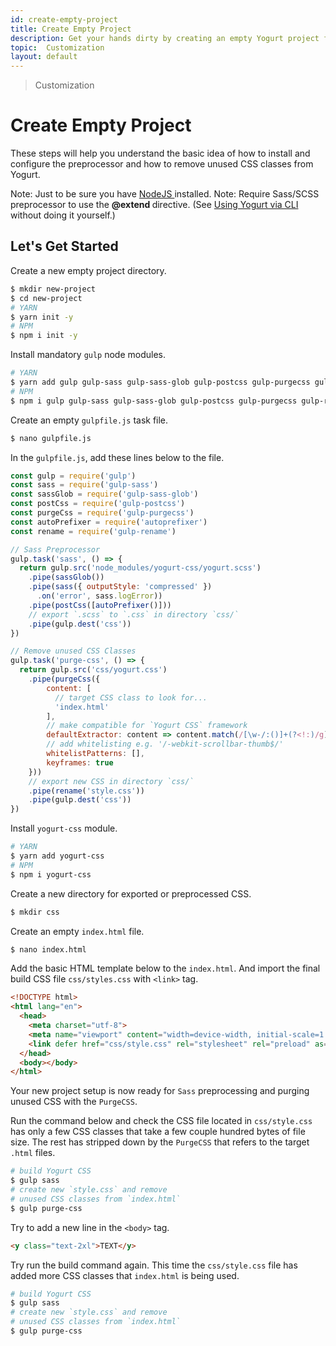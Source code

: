 ```yaml
---
id: create-empty-project
title: Create Empty Project
description: Get your hands dirty by creating an empty Yogurt project from scratch.
topic:  Customization
layout: default
---
```


> Customization

# Create Empty Project

These steps will help you understand the basic idea of how to install and configure the preprocessor and how to remove unused CSS classes from Yogurt.

<y class="mt-4 mb-2 mx-4 p-3 border-l-8 border-orange-600 text-sm text-orange-600 (dark)text-orange-500 bg-orange-200 (dark)bg-orange-900">
  <span class="pr-1 font-semibold">
    Note:
  </span>
  Just to be sure you have
  <a href="https://nodejs.org/en/"
     target="_blank"
     rel="noopener"
     title="Download NodeJS">
    NodeJS
  </a> installed.
</y>

<y class="mt-0 mb-4 mx-4 p-3 border-l-8 border-orange-600 text-sm text-orange-600 (dark)text-orange-500 bg-orange-200 (dark)bg-orange-900">
  <span class="pr-1 font-semibold">
    Note:
  </span>
  Require Sass/SCSS preprocessor to use the
  <strong>
    @extend
  </strong>
  directive. (See
  <a href="/installation/#using-yogurt-via-cli">
    Using Yogurt via CLI
  </a> without doing it yourself.)
</y>

## Let's Get Started

Create a new empty project directory.

```bash
$ mkdir new-project
$ cd new-project
# YARN
$ yarn init -y
# NPM
$ npm i init -y
```

Install mandatory `gulp` node modules.

```bash
# YARN
$ yarn add gulp gulp-sass gulp-sass-glob gulp-postcss gulp-purgecss gulp-rename autoprefixer --dev
# NPM
$ npm i gulp gulp-sass gulp-sass-glob gulp-postcss gulp-purgecss gulp-rename autoprefixer --save-dev
```
Create an empty `gulpfile.js` task file.

```bash
$ nano gulpfile.js
```

In the `gulpfile.js`, add these lines below to the file.

```js
const gulp = require('gulp')
const sass = require('gulp-sass')
const sassGlob = require('gulp-sass-glob')
const postCss = require('gulp-postcss')
const purgeCss = require('gulp-purgecss')
const autoPrefixer = require('autoprefixer')
const rename = require('gulp-rename')

// Sass Preprocessor
gulp.task('sass', () => {
  return gulp.src('node_modules/yogurt-css/yogurt.scss')
    .pipe(sassGlob())
    .pipe(sass({ outputStyle: 'compressed' })
      .on('error', sass.logError))
    .pipe(postCss([autoPrefixer()]))
    // export `.scss` to `.css` in directory `css/`
    .pipe(gulp.dest('css'))
})

// Remove unused CSS Classes
gulp.task('purge-css', () => {
  return gulp.src('css/yogurt.css')
    .pipe(purgeCss({
        content: [
          // target CSS class to look for...
          'index.html'
        ],
        // make compatible for `Yogurt CSS` framework
        defaultExtractor: content => content.match(/[\w-/:()]+(?<!:)/g) || [],
        // add whitelisting e.g. '/-webkit-scrollbar-thumb$/'
        whitelistPatterns: [],
        keyframes: true
    }))
    // export new CSS in directory `css/`
    .pipe(rename('style.css'))
    .pipe(gulp.dest('css'))
})
```

Install `yogurt-css` module.

```bash
# YARN
$ yarn add yogurt-css
# NPM
$ npm i yogurt-css
```

Create a new directory for exported or preprocessed CSS.

```bash
$ mkdir css
```
Create an empty `index.html` file.
```bash
$ nano index.html
```

Add the basic HTML template below to the `index.html`. And import the final build CSS file `css/styles.css` with `<link>` tag.

```html
<!DOCTYPE html>
<html lang="en">
  <head>
    <meta charset="utf-8">
    <meta name="viewport" content="width=device-width, initial-scale=1.0, maximum-scale=1.0">
    <link defer href="css/style.css" rel="stylesheet" rel="preload" as="style" media="all">
  </head>
  <body></body>
</html>
```

Your new project setup is now ready for `Sass` preprocessing and purging unused CSS with the `PurgeCSS`.

Run the command below and check the CSS file located in `css/style.css` has only a few CSS classes that take a few couple hundred bytes of file size. The rest has stripped down by the `PurgeCSS` that refers to the target `.html` files.

```bash
# build Yogurt CSS
$ gulp sass
# create new `style.css` and remove
# unused CSS classes from `index.html`
$ gulp purge-css
```

Try to add a new line in the `<body>` tag.

```html
<y class="text-2xl">TEXT</y>
```

Try run the build command again. This time the `css/style.css` file has added more CSS classes that `index.html` is being used.

```bash
# build Yogurt CSS
$ gulp sass
# create new `style.css` and remove
# unused CSS classes from `index.html`
$ gulp purge-css
```

